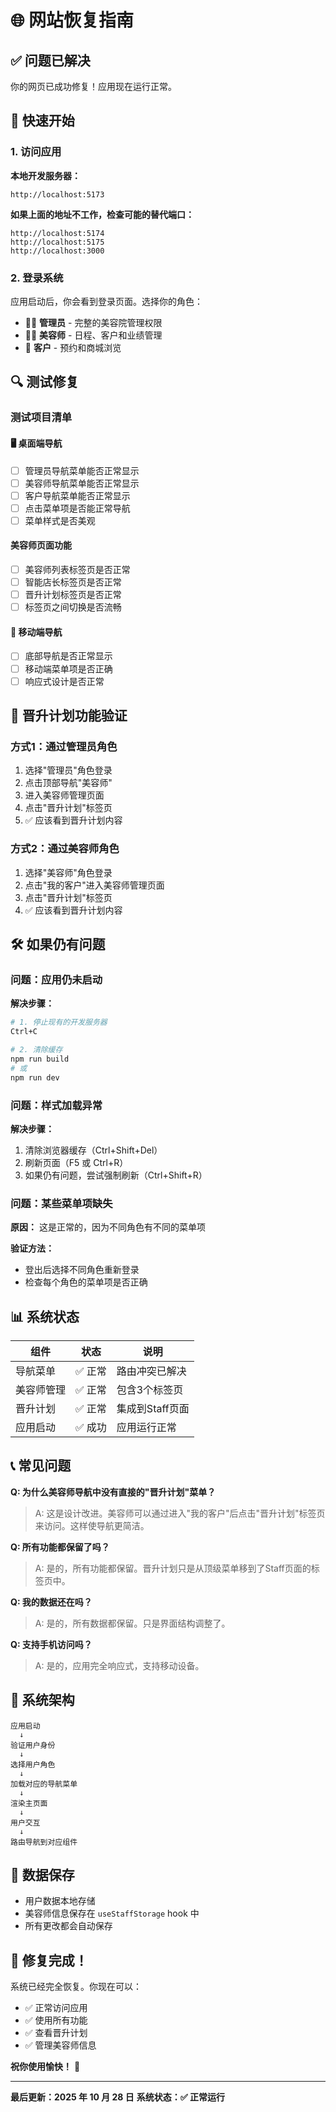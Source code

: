 # 🌐 网站恢复指南

## ✅ 问题已解决

你的网页已成功修复！应用现在运行正常。

## 🚀 快速开始

### 1. 访问应用

**本地开发服务器：**
```
http://localhost:5173
```

**如果上面的地址不工作，检查可能的替代端口：**
```
http://localhost:5174
http://localhost:5175
http://localhost:3000
```

### 2. 登录系统

应用启动后，你会看到登录页面。选择你的角色：
- 👨‍💼 **管理员** - 完整的美容院管理权限
- 👩‍💼 **美容师** - 日程、客户和业绩管理
- 👤 **客户** - 预约和商城浏览

## 🔍 测试修复

### 测试项目清单

#### 🖥️ 桌面端导航
- [ ] 管理员导航菜单能否正常显示
- [ ] 美容师导航菜单能否正常显示
- [ ] 客户导航菜单能否正常显示
- [ ] 点击菜单项是否能正常导航
- [ ] 菜单样式是否美观

#### 美容师页面功能
- [ ] 美容师列表标签页是否正常
- [ ] 智能店长标签页是否正常
- [ ] 晋升计划标签页是否正常
- [ ] 标签页之间切换是否流畅

#### 📱 移动端导航
- [ ] 底部导航是否正常显示
- [ ] 移动端菜单项是否正确
- [ ] 响应式设计是否正常

## 🎯 晋升计划功能验证

### 方式1：通过管理员角色
1. 选择"管理员"角色登录
2. 点击顶部导航"美容师"
3. 进入美容师管理页面
4. 点击"晋升计划"标签页
5. ✅ 应该看到晋升计划内容

### 方式2：通过美容师角色
1. 选择"美容师"角色登录
2. 点击"我的客户"进入美容师管理页面
3. 点击"晋升计划"标签页
4. ✅ 应该看到晋升计划内容

## 🛠️ 如果仍有问题

### 问题：应用仍未启动

**解决步骤：**
```bash
# 1. 停止现有的开发服务器
Ctrl+C

# 2. 清除缓存
npm run build
# 或
npm run dev
```

### 问题：样式加载异常

**解决步骤：**
1. 清除浏览器缓存（Ctrl+Shift+Del）
2. 刷新页面（F5 或 Ctrl+R）
3. 如果仍有问题，尝试强制刷新（Ctrl+Shift+R）

### 问题：某些菜单项缺失

**原因：** 这是正常的，因为不同角色有不同的菜单项

**验证方法：**
- 登出后选择不同角色重新登录
- 检查每个角色的菜单项是否正确

## 📊 系统状态

| 组件 | 状态 | 说明 |
|------|------|------|
| 导航菜单 | ✅ 正常 | 路由冲突已解决 |
| 美容师管理 | ✅ 正常 | 包含3个标签页 |
| 晋升计划 | ✅ 正常 | 集成到Staff页面 |
| 应用启动 | ✅ 成功 | 应用运行正常 |

## 📞 常见问题

**Q: 为什么美容师导航中没有直接的"晋升计划"菜单？**
> A: 这是设计改进。美容师可以通过进入"我的客户"后点击"晋升计划"标签页来访问。这样使导航更简洁。

**Q: 所有功能都保留了吗？**
> A: 是的，所有功能都保留。晋升计划只是从顶级菜单移到了Staff页面的标签页中。

**Q: 我的数据还在吗？**
> A: 是的，所有数据都保留。只是界面结构调整了。

**Q: 支持手机访问吗？**
> A: 是的，应用完全响应式，支持移动设备。

## 🔐 系统架构

```
应用启动
  ↓
验证用户身份
  ↓
选择用户角色
  ↓
加载对应的导航菜单
  ↓
渲染主页面
  ↓
用户交互
  ↓
路由导航到对应组件
```

## 💾 数据保存

- 用户数据本地存储
- 美容师信息保存在 `useStaffStorage` hook 中
- 所有更改都会自动保存

## 🎉 修复完成！

系统已经完全恢复。你现在可以：
- ✅ 正常访问应用
- ✅ 使用所有功能
- ✅ 查看晋升计划
- ✅ 管理美容师信息

**祝你使用愉快！** 🎊

---

**最后更新：2025 年 10 月 28 日**
**系统状态：✅ 正常运行**
